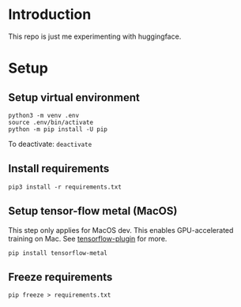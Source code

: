 # Introduction

This repo is just me experimenting with huggingface.

# Setup

## Setup virtual environment
```
python3 -m venv .env
source .env/bin/activate
python -m pip install -U pip
```

To deactivate:
`deactivate`

## Install requirements

`pip3 install -r requirements.txt`

## Setup tensor-flow metal (MacOS)

This step only applies for MacOS dev. This enables GPU-accelerated training on Mac.
See [tensorflow-plugin](https://developer.apple.com/metal/tensorflow-plugin/) for more. 

`pip install tensorflow-metal`

## Freeze requirements

`pip freeze > requirements.txt`

